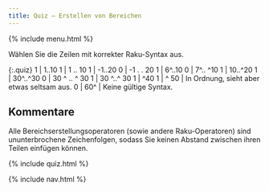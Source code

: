```yaml
---
title: Quiz — Erstellen von Bereichen
---
```


{% include menu.html %}

Wählen Sie die Zeilen mit korrekter Raku-Syntax aus.

{:.quiz}
1 | 1..10
1 | 1 .. 10
1 | -1..20
0 | -1 . . 20
1 | 6^..10
0 | 7^.. ^10
1 | 10..^20
1 | 30^..^30
0 | 30 ^ .. ^ 30
1 | 30 ^..^ 30
1 | ^40
1 | ^ 50 | In Ordnung, sieht aber etwas seltsam aus.
0 | 60^ | Keine gültige Syntax.

## Kommentare

Alle Bereichserstellungsoperatoren (sowie andere Raku-Operatoren) sind ununterbrochene Zeichenfolgen, sodass Sie keinen Abstand zwischen ihren Teilen einfügen können.

{% include quiz.html %}

{% include nav.html %}